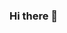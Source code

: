 ### Hi there 👋

<!--
**bbang-bbang/bbang-bbang** is a ✨ _special_ ✨ repository because its `README.md` (this file) appears on your GitHub profile.

Here are some ideas to get you started:

🌱 I’m currently learning Deep Learning

